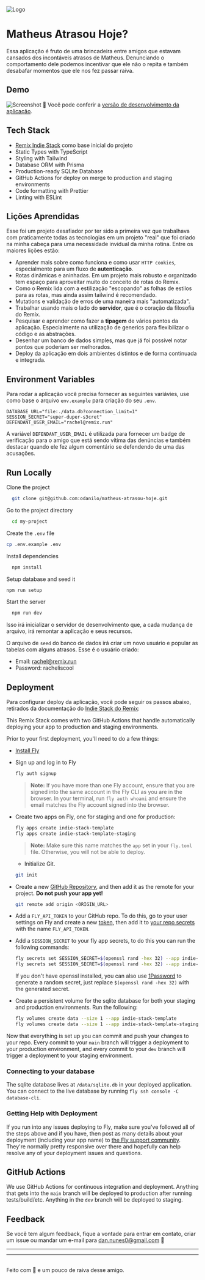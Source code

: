 ![Logo](public/social-matheus-atrasou-hoje.jpg)

# Matheus Atrasou Hoje?

Essa aplicação é fruto de uma brincadeira entre amigos que estavam cansados dos incontáveis atrasos de Matheus. Denunciando o comportamento dele podemos incentivar que ele não o repita e também desabafar momentos que ele nos fez passar raiva.

## Demo

![Screenshot](public/screenshot-home.jpg)
🚀 Você pode conferir a [versão de desenvolvimento da aplicação](https://matheus-atrasou-hoje-staging.fly.dev/).

## Tech Stack

- [Remix Indie Stack](https://github.com/remix-run/indie-stack) como base inicial do projeto
- Static Types with TypeScript
- Styling with Tailwind
- Database ORM with Prisma
- Production-ready SQLite Database
- GitHub Actions for deploy on merge to production and staging environments
- Code formatting with Prettier
- Linting with ESLint

## Lições Aprendidas

Esse foi um projeto desafiador por ter sido a primeira vez que trabalhava com praticamente todas as tecnologias em um projeto "real" que foi criado na minha cabeça para uma necessidade invidual da minha rotina. Entre os maiores lições estão:

- Aprender mais sobre como funciona e como usar `HTTP cookies`, especialmente para um fluxo de **autenticação**.
- Rotas dinâmicas e aninhadas. Em um projeto mais robusto e organizado tem espaço para aproveitar muito do conceito de rotas do Remix.
- Como o Remix lida com a estilização "escopando" as folhas de estilos para as rotas, mas ainda assim tailwind é recomendado.
- Mutations e validação de erros de uma maneira mais "automatizada".
- Trabalhar usando mais o lado do **servidor**, que é o coração da filosofia do Remix.
- Pesquisar e aprender como fazer a **tipagem** de vários pontos da aplicação. Especialmente na utilização de generics para flexibilizar o código e as abstrações.
- Desenhar um banco de dados simples, mas que já foi possível notar pontos que poderiam ser melhorados.
- Deploy da aplicação em dois ambientes distintos e de forma continuada e integrada.

## Environment Variables

Para rodar a aplicação você precisa fornecer as seguintes variávies, use como base o arquivo `env.example` para criação do seu `.env`.

```
DATABASE_URL="file:./data.db?connection_limit=1"
SESSION_SECRET="super-duper-s3cret"
DEFENDANT_USER_EMAIL="rachel@remix.run"
```

A variável `DEFENDANT_USER_EMAIL` é utilizada para fornecer um badge de verificação para o amigo que está sendo vítima das denúncias e também destacar quando ele fez algum comentário se defendendo de uma das acusações.

## Run Locally

Clone the project

```bash
  git clone git@github.com:odanilo/matheus-atrasou-hoje.git
```

Go to the project directory

```bash
  cd my-project
```

Create the `.env` file

```bash
cp .env.example .env
```

Install dependencies

```bash
  npm install
```

Setup database and seed it

```bash
npm run setup
```

Start the server

```bash
  npm run dev
```

Isso irá inicializar o servidor de desenvolvimento que, a cada mudança de arquivo, irá remontar a aplicação e seus recursos.

O arquivo de `seed` do banco de dados irá criar um novo usuário e popular as tabelas com alguns atrasos. Esse é o usuário criado:

- Email: rachel@remix.run
- Password: racheliscool

## Deployment

Para configurar deploy da aplicação, você pode seguir os passos abaixo, retirados da documentação do [Indie Stack do Remix](https://github.com/remix-run/indie-stack):

This Remix Stack comes with two GitHub Actions that handle automatically deploying your app to production and staging environments.

Prior to your first deployment, you'll need to do a few things:

- [Install Fly](https://fly.io/docs/getting-started/installing-flyctl/)

- Sign up and log in to Fly

  ```sh
  fly auth signup
  ```

  > **Note:** If you have more than one Fly account, ensure that you are signed into the same account in the Fly CLI as you are in the browser. In your terminal, run `fly auth whoami` and ensure the email matches the Fly account signed into the browser.

- Create two apps on Fly, one for staging and one for production:

  ```sh
  fly apps create indie-stack-template
  fly apps create indie-stack-template-staging
  ```

  > **Note:** Make sure this name matches the `app` set in your `fly.toml` file. Otherwise, you will not be able to deploy.

  - Initialize Git.

  ```sh
  git init
  ```

- Create a new [GitHub Repository](https://repo.new), and then add it as the remote for your project. **Do not push your app yet!**

  ```sh
  git remote add origin <ORIGIN_URL>
  ```

- Add a `FLY_API_TOKEN` to your GitHub repo. To do this, go to your user settings on Fly and create a new [token](https://web.fly.io/user/personal_access_tokens/new), then add it to [your repo secrets](https://docs.github.com/en/actions/security-guides/encrypted-secrets) with the name `FLY_API_TOKEN`.

- Add a `SESSION_SECRET` to your fly app secrets, to do this you can run the following commands:

  ```sh
  fly secrets set SESSION_SECRET=$(openssl rand -hex 32) --app indie-stack-template
  fly secrets set SESSION_SECRET=$(openssl rand -hex 32) --app indie-stack-template-staging
  ```

  If you don't have openssl installed, you can also use [1Password](https://1password.com/password-generator) to generate a random secret, just replace `$(openssl rand -hex 32)` with the generated secret.

- Create a persistent volume for the sqlite database for both your staging and production environments. Run the following:

  ```sh
  fly volumes create data --size 1 --app indie-stack-template
  fly volumes create data --size 1 --app indie-stack-template-staging
  ```

Now that everything is set up you can commit and push your changes to your repo. Every commit to your `main` branch will trigger a deployment to your production environment, and every commit to your `dev` branch will trigger a deployment to your staging environment.

### Connecting to your database

The sqlite database lives at `/data/sqlite.db` in your deployed application. You can connect to the live database by running `fly ssh console -C database-cli`.

### Getting Help with Deployment

If you run into any issues deploying to Fly, make sure you've followed all of the steps above and if you have, then post as many details about your deployment (including your app name) to [the Fly support community](https://community.fly.io). They're normally pretty responsive over there and hopefully can help resolve any of your deployment issues and questions.

## GitHub Actions

We use GitHub Actions for continuous integration and deployment. Anything that gets into the `main` branch will be deployed to production after running tests/build/etc. Anything in the `dev` branch will be deployed to staging.

## Feedback

Se você tem algum feedback, fique a vontade para entrar em contato, criar um issue ou mandar um e-mail para dan.nunes0@gmail.com 🤝

---

---

\
Feito com 💜 e um pouco de raiva desse amigo.
